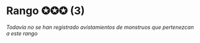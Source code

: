 <link rel="stylesheet" href="../../base.css">

# Rango ✪✪✪ (3)

*Todavía no se han registrado avistamientos de monstruos que pertenezcan a este rango*